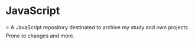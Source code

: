 # JavaScript

⭐ A JavaScript repository destinated to archive my study and own projects. Prone to changes and more.
